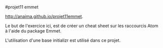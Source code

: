 #projet11 emmet

 http://anaima.github.io/projet11emmet. 
 
 Le but de l'exercice ici, est de créer un cheat sheet sur les raccourcis Atom à l'aide du package Emmet.
 
 L'utilisation d'une base initializr est utilisé dans ce projet.
